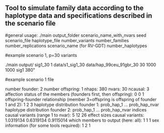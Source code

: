 ## Tool to simulate family data according to the haplotype data and specifications described in the scenario file

#general usage:
./main output_folder scenario_name_with_nvars seed scenario_file haplotype_file number_variants number_families number_replications scenario_name (for RV-GDT) number_haplotypes

#example scenario 1, p=30 variants

./main output/ sig1_30 1 data/s1_sig1_30 data/hap_99ceu_91gbr_30 30 1000 1000 sig1 380"



#example scenario 1 file

number founder: 2 
number offspring: 1
nhaps: 380 
nvars: 30 
ncausal: 3 
affection status of the members (founders first, then offspring): 0 0 1 
offspring-founder relationship (member 3=offspring is offspring of founder 1 and 2): 1 2 3
haplotype distribution founder 1: prob_hap_1 ... prob_hap_nvar
haplotype distribution founder 2: prob_hap_1 ... prob_hap_nvar 
indices causal variants (range 1 to nvar): 5 12 26
effect sizes causal variants: 1.0319134 0.6319134 0.9115014
which members to output (here: all): 1 1 1 
sex information (for some tools required): 1 2 1

